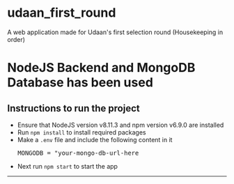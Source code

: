 # udaan_first_round
A web application made for Udaan's first selection round (Housekeeping in order)

<h1>NodeJS Backend and MongoDB Database has been used</h1>

<h2>Instructions to run the project</h2>

<ul>
  <li>Ensure that NodeJS version v8.11.3 and npm version v6.9.0 are installed</li>
  <li>Run <code>npm install</code> to install required packages</li>
  <li>Make a <code>.env</code> file and include the following content in it
  <pre>MONGODB = "your-mongo-db-url-here</pre>
  </li>
  <li>Next run <code>npm start</code> to start the app</li>
</ul>

<hr>
